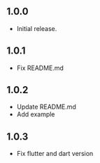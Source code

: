 ## 1.0.0

* Initial release.

## 1.0.1

* Fix README.md

## 1.0.2

* Update README.md
* Add example

## 1.0.3

* Fix flutter and dart version
